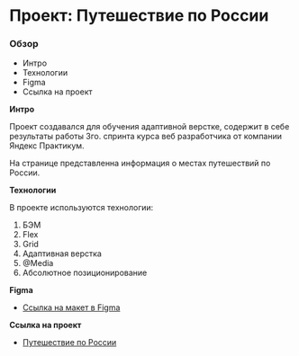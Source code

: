 # Проект: Путешествие по России

### Обзор
* Интро
* Технологии
* Figma
* Ссылка на проект

**Интро**

Проект создавался для обучения адаптивной верстке, содержит в себе результаты работы 3го. спринта курса веб разработчика от компании Яндекс Практикум.

На странице представленна информация о местах путешествий по России.

**Технологии**

В проекте используются технологии:
1. БЭМ
2. Flex
3. Grid
4. Адаптивная верстка
5. @Media
6. Абсолютное позиционирование

**Figma**

* [Ссылка на макет в Figma](https://www.figma.com/file/5S2WSbEFL6awjVWJ0NWL8Q/Sprint-3_-Russia-_-desktop-mobile?node-id=28503%3A0)

**Ссылка на проект**

* [Путешествие по России](https://kiokoshinkai.github.io/russian-travel/)
